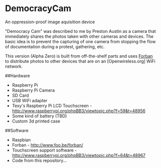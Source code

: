 DemocracyCam
============

An oppression-proof image aquisition device


"Democracy Cam" was described to me by Preston Austin as a camera that immediately shares the photos taken with other cameras and devices.  The basic idea is to prevent the capturing of one camera from stopping the flow of documentation during a protest, gathering, etc.

This version (Alpha Zero) is built from off-the-shelf parts and uses [Forban](https://github.com/adulau/Forban) to distribute photos to other devices that are on an [Openwireless.org] WiFi network.

##Hardware

   * Raspberry Pi
   * Raspberry Pi Camera
   * SD Card
   * USB WiFi adapter
   * Texy's Raspberry Pi LCD Touchscreen - http://www.raspberrypi.org/phpBB3/viewtopic.php?f=59&t=48956
   * Some kind of battery (TBD)
   * Custom 3d printed case



##Software

   * Raspbian
   * Forban - http://www.foo.be/forban/
   * Touchscreen support software - http://www.raspberrypi.org/phpBB3/viewtopic.php?f=64&t=48967
   * Code from this repository...
